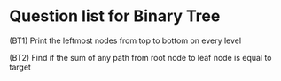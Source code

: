 # Question list for Binary Tree

(BT1) Print the leftmost nodes from top to bottom on every level

(BT2) Find if the sum of any path from root node to leaf node is equal to target
